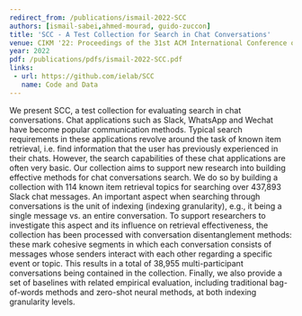 ```yaml
---
redirect_from: /publications/ismail-2022-SCC
authors: [ismail-sabei,ahmed-mourad, guido-zuccon]
title: 'SCC - A Test Collection for Search in Chat Conversations'
venue: CIKM '22: Proceedings of the 31st ACM International Conference on Information & Knowledge Management October 2022
year: 2022
pdf: /publications/pdfs/ismail-2022-SCC.pdf
links:
 - url: https://github.com/ielab/SCC
   name: Code and Data
---
```

We present SCC, a test collection for evaluating search in chat conversations. Chat applications such as Slack, WhatsApp and Wechat have become popular communication methods. 
Typical search requirements in these applications revolve around the task of known item retrieval, i.e. find information that the user has previously experienced in their chats. 
However, the search capabilities of these chat applications are often very basic. Our collection aims to support new research into building effective methods for chat conversations search.
We do so by building a collection with 114 known item retrieval topics for searching over 437,893 Slack chat messages. 
An important aspect when searching through conversations is the unit of indexing (indexing granularity), e.g., it being a single message vs. an entire conversation. 
To support researchers to investigate this aspect and its influence on retrieval effectiveness, the collection has been processed with conversation disentanglement methods: these mark cohesive segments in which each conversation consists of messages whose senders interact with each other regarding a specific event or topic. This results in a total of 38,955 multi-participant conversations being contained in the collection. Finally, we also provide a set of baselines with related empirical evaluation, including traditional bag-of-words methods and zero-shot neural methods, at both indexing granularity levels.
